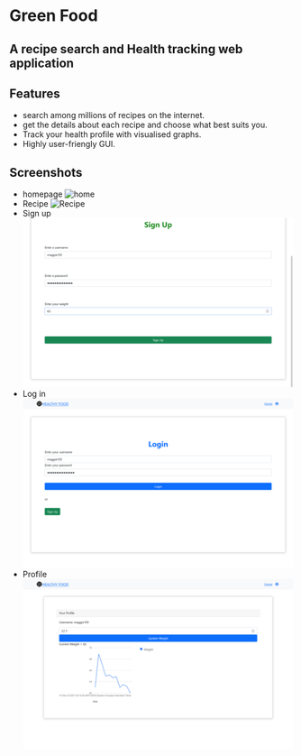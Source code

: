 # Green Food 
## A recipe search and Health tracking web application

## Features
- search among millions of recipes on the internet.
- get the details about each recipe and choose what best suits you.
- Track your health profile with visualised graphs.
- Highly user-friengly GUI.

## Screenshots
- homepage
    ![home](/screenshots/home-desktop.png)
- Recipe
    ![Recipe](/screenshots/recipe-desktop.png)
- Sign up
    ![signup](/screenshots/signup-desktop.png)
- Log in
    ![login](/screenshots/login-desktop.png)
- Profile
    ![Profile](/screenshots/profile-desktop.png)
 
